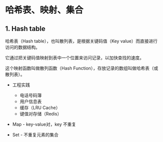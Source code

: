 # 哈希表、映射、集合

## 1. Hash table

哈希表（Hash table），也叫散列表，是根据关键码值（Key value）而直接进行访问的数据结构。

它通过把关键码值映射到表中一个位置来访问记录，以加快查找的速度。

这个映射函数叫做散列函数（Hash Function），存放记录的数组叫做哈希表（或散列表）。



* 工程实践
  * 电话号码簿
  * 用户信息表
  * 缓存（LRU Cache）
  * 键值对存储（Redis）



* Map - key-value对，key 不重复
* Set - 不重复元素的集合